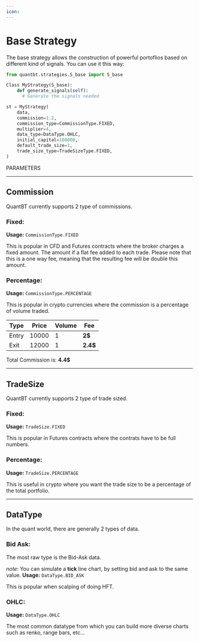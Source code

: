 ```yaml
---
icon: 
---
```

# Base Strategy

The base strategy allows the construction of powerful portoflios based on different kind of signals. You can use it this way:

``` python title="Usage exmple of Base Strategy" linenums="1"
from quantbt.strategies.S_base import S_base

Class MyStrategy(S_base):
    def generate_signals(self):
      # Generate the signals needed

st = MyStrategy(
    data,
    commission=1.2,
    commission_type=CommissionType.FIXED,
    multiplier=4,
    data_type=DataType.OHLC,
    initial_capital=100000,
    default_trade_size=1,
    trade_size_type=TradeSizeType.FIXED,
)
```

PARAMETERS

----

## Commission
QuantBT currently supports 2 type of commissions.

### Fixed:
**Usage:** `CommissionType.FIXED`

This is popular in CFD and Futures contracts where the broker charges a fixed amount.
The amount if a flat fee added to each trade. 
Please note that this is a one way fee, meaning that the resulting fee will be double this amount.


### Percentage:
**Usage:** `CommissionType.PERCENTAGE`

This is popular in crypto currencies where the commission is a percentage of volume traded. 


| Type  | Price  | Volume |   Fee    |
| ----  | ------ | -----  |   ----   |
| Entry | 10000  | 1      |  **2$**  |
| Exit  | 12000  | 1      | **2.4$** |

Total Commission is: **4.4$**

----

## TradeSize
QuantBT currently supports 2 type of trade sized.

### Fixed:
**Usage:** `TradeSize.FIXED`

This is popular in Futures contracts where the contrats have to be full numbers.


### Percentage:
**Usage:** `TradeSize.PERCENTAGE`

This is useful in crypto where you want the trade size to be a percentage of the total portfolio.

----

## DataType
In the quant world, there are generally 2 types of data.

### Bid Ask:
The most raw type is the Bid-Ask data. 

*note*: You can simulate a **tick** line chart, by setting bid and ask to the same value.
**Usage:** `DataType.BID_ASK`

This is popular when scalping of doing HFT.


### OHLC:
**Usage:** `DataType.OHLC`

The most common datatype from which you can build more diverse charts such as renko, range bars, etc...

